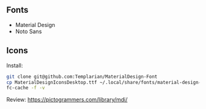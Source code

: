 Fonts
---
- Material Design
- Noto Sans

Icons
---

Install:
```bash
git clone git@github.com:Templarian/MaterialDesign-Font
cp MaterialDesignIconsDesktop.ttf ~/.local/share/fonts/material-design-icons.ttf
fc-cache -f -v
```

Review:
https://pictogrammers.com/library/mdi/

